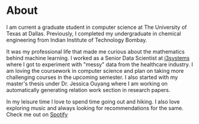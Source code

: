 # About

<!--
<img src="/images/me_about.jpg" width="410" height="400" style="float:centre"/>
-->

I am current a graduate student in computer science at The University of Texas at Dallas. Previously,  I completed my undergraduate in chemical engineering from Indian Institute of Technology Bombay. 

It was my professional life that made me curious about the mathematics behind machine learning. I worked as a Senior Data Scientist at [i3systems](http://www.i3systems.in/) where I got to experiment with "messy" data from the healthcare industry.
I am loving the coursework in computer science and plan on taking more challenging courses in the upcoming semester. I also started with my master's thesis under Dr. Jessica Ouyang where I am working on automatically generating relation work section in research papers.  

In my leisure time I love to spend time going out and hiking. I also love exploring music and always looking for recommendations for the same. Check me out on [Spotify](https://open.spotify.com/user/21u5vb34jvu5ehdvwtb3l4rlq)